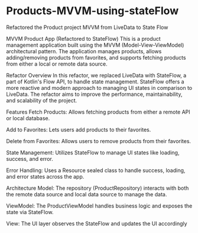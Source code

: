 # Products-MVVM-using-stateFlow
Refactored the Product project MVVM from LiveData to State Flow

MVVM Product App (Refactored to StateFlow)
This is a product management application built using the MVVM (Model-View-ViewModel) architectural pattern. The application manages products, allows adding/removing products from favorites, and supports fetching products from either a local or remote data source.

Refactor Overview
In this refactor, we replaced LiveData with StateFlow, a part of Kotlin's Flow API, to handle state management. StateFlow offers a more reactive and modern approach to managing UI states in comparison to LiveData. The refactor aims to improve the performance, maintainability, and scalability of the project.

Features
Fetch Products: Allows fetching products from either a remote API or local database.

Add to Favorites: Lets users add products to their favorites.

Delete from Favorites: Allows users to remove products from their favorites.

State Management: Utilizes StateFlow to manage UI states like loading, success, and error.

Error Handling: Uses a Resource sealed class to handle success, loading, and error states across the app.

Architecture
Model: The repository (ProductRepository) interacts with both the remote data source and local data source to manage the data.

ViewModel: The ProductViewModel handles business logic and exposes the state via StateFlow.

View: The UI layer observes the StateFlow and updates the UI accordingly
